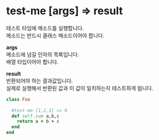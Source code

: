 test-me [args] => result
====

테스트 타임에 메소드를 실행합니다.<br>
메소드는 반드시 클래스 메소드이어야 합니다.

__args__<br>
메소드에 넘길 인자의 목록입니다.<br>
배열 타입이어야 합니다.

__result__<br>
반환되어야 하는 결과값입니다.<br>
실제로 실행해서 반환된 값과 이 값이 일치하는지 테스트하게 됩니다.

```rb
class Foo
  
  #test-me [1,2,3] => 6
  def self.sum a,b,c
    return a + b + c
  end
end
```

